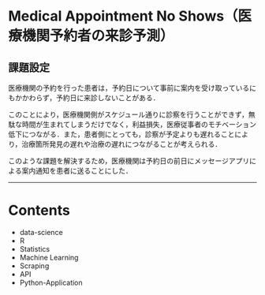 # Medical Appointment No Shows（医療機関予約者の来診予測）

## 課題設定

医療機関の予約を行った患者は，予約日について事前に案内を受け取っているにもかかわらず，予約日に来診しないことがある．

このことにより，医療機関側がスケジュール通りに診察を行うことができず，無駄な時間が生まれてしまうだけでなく，利益損失，医療従事者のモチベーション低下につながる．また，患者側にとっても，診察が予定よりも遅れることにより，治療箇所発見の遅れや治療の遅れにつながることが考えられる．

このような課題を解決するため，医療機関は予約日の前日にメッセージアプリによる案内通知を患者に送ることにした．


---

# Contents

* data-science
* R
* Statistics
* Machine Learning
* Scraping
* API
* Python-Application
